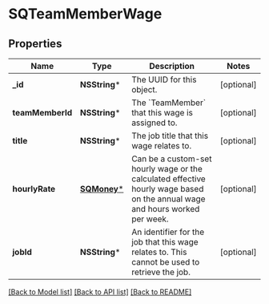# SQTeamMemberWage

## Properties
Name | Type | Description | Notes
------------ | ------------- | ------------- | -------------
**_id** | **NSString*** | The UUID for this object. | [optional] 
**teamMemberId** | **NSString*** | The &#x60;TeamMember&#x60; that this wage is assigned to. | [optional] 
**title** | **NSString*** | The job title that this wage relates to. | [optional] 
**hourlyRate** | [**SQMoney***](SQMoney.md) | Can be a custom-set hourly wage or the calculated effective hourly wage based on the annual wage and hours worked per week. | [optional] 
**jobId** | **NSString*** | An identifier for the job that this wage relates to. This cannot be used to retrieve the job. | [optional] 

[[Back to Model list]](../README.md#documentation-for-models) [[Back to API list]](../README.md#documentation-for-api-endpoints) [[Back to README]](../README.md)


